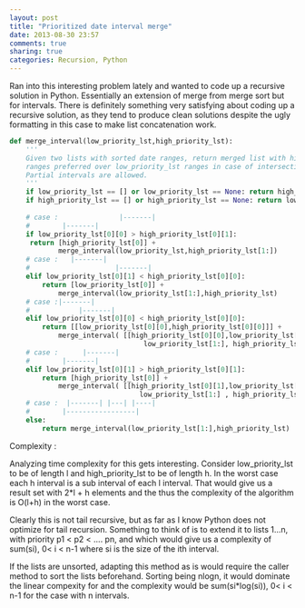 ```yaml
---
layout: post
title: "Prioritized date interval merge"
date: 2013-08-30 23:57
comments: true
sharing: true
categories: Recursion, Python
---
```


Ran into this interesting problem lately and wanted to code up a recursive solution in Python. Essentially an extension of merge from merge sort but for intervals. There is definitely something very satisfying about coding up a recursive solution, as they tend to produce clean solutions despite the ugly formatting in this case to make list concatenation work.

``` python Merge date intervals by priority https://github.com/avidas/Code_snippets/blob/master/merge_interval.py Source
def merge_interval(low_priority_lst,high_priority_lst):
	'''
	Given two lists with sorted date ranges, return merged list with high_priority_lst 
	ranges preferred over low_priority_lst ranges in case of intersection.
	Partial intervals are allowed.
	'''
	if low_priority_lst == [] or low_priority_lst == None: return high_priority_lst
	if high_priority_lst == [] or high_priority_lst == None: return low_priority_lst
	
	# case :               |-------|
	#        |-------|            
	if low_priority_lst[0][0] > high_priority_lst[0][1]:
	 return [high_priority_lst[0]] + 
	 		merge_interval(low_priority_lst,high_priority_lst[1:])
	# case :   |-------|
	#                     |-------|  	 
	elif low_priority_lst[0][1] < high_priority_lst[0][0]:
		return [low_priority_lst[0]] + 
			merge_interval(low_priority_lst[1:],high_priority_lst)
	# case :|-------|
	#            |-------|  
	elif low_priority_lst[0][0] < high_priority_lst[0][0]:
		return [[low_priority_lst[0][0],high_priority_lst[0][0]]] + 
			merge_interval( [[high_priority_lst[0][0],low_priority_lst[0][1]]] +
								 low_priority_lst[1:], high_priority_lst)
	# case :      |-------|
	#        |-------|  
	elif low_priority_lst[0][1] > high_priority_lst[0][1]:
		return [high_priority_lst[0]] + 
			merge_interval( [[high_priority_lst[0][1],low_priority_lst[0][1]]] +
								low_priority_lst[1:] , high_priority_lst[1:])
	# case :  |-------| |---| |----|
	#        |-----------------| 
	else:
		return merge_interval(low_priority_lst[1:],high_priority_lst)
```

Complexity :

<!--more-->

Analyzing time complexity for this gets interesting. Consider low_priority_lst to be of length l and high_priority_lst to be of length h. In the worst case each h interval is a sub interval of each l interval. That would give us a result set with 2*l + h elements and the thus the complexity of the algorithm is O(l+h) in the worst case. 

Clearly this is not tail recursive, but as far as I know Python does not optimize for tail recursion. Something to think of is to extend it to lists 1...n, with priority p1 < p2 < .... pn, and which would give us a complexity of sum(si), 0< i < n-1 where si is the size of the ith interval. 

If the lists are unsorted, adapting this method as is would require the caller method to sort the lists beforehand. Sorting being nlogn, it would dominate the linear compexity for and the complexity would be sum(si*log(si)), 0< i < n-1 for the case with n intervals.